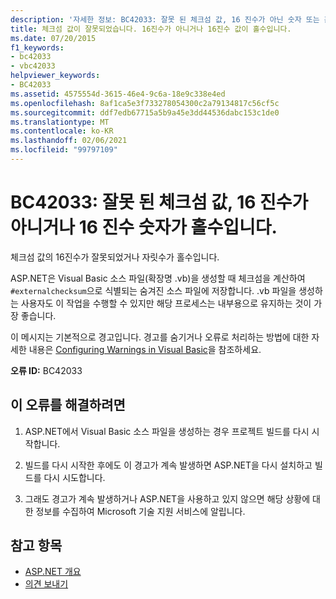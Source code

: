 ```yaml
---
description: '자세한 정보: BC42033: 잘못 된 체크섬 값, 16 진수가 아닌 숫자 또는 홀수의 16 진수'
title: 체크섬 값이 잘못되었습니다. 16진수가 아니거나 16진수 값이 홀수입니다.
ms.date: 07/20/2015
f1_keywords:
- bc42033
- vbc42033
helpviewer_keywords:
- BC42033
ms.assetid: 4575554d-3615-46e4-9c6a-18e9c338e4ed
ms.openlocfilehash: 8af1ca5e3f733278054300c2a79134817c56cf5c
ms.sourcegitcommit: ddf7edb67715a5b9a45e3dd44536dabc153c1de0
ms.translationtype: MT
ms.contentlocale: ko-KR
ms.lasthandoff: 02/06/2021
ms.locfileid: "99797109"
---
```

# <a name="bc42033-bad-checksum-value-non-hex-digits-or-odd-number-of-hex-digits"></a>BC42033: 잘못 된 체크섬 값, 16 진수가 아니거나 16 진수 숫자가 홀수입니다.

체크섬 값의 16진수가 잘못되었거나 자릿수가 홀수입니다.

 ASP.NET은 Visual Basic 소스 파일(확장명 .vb)을 생성할 때 체크섬을 계산하여 `#externalchecksum`으로 식별되는 숨겨진 소스 파일에 저장합니다. .vb 파일을 생성하는 사용자도 이 작업을 수행할 수 있지만 해당 프로세스는 내부용으로 유지하는 것이 가장 좋습니다.

 이 메시지는 기본적으로 경고입니다. 경고를 숨기거나 오류로 처리하는 방법에 대한 자세한 내용은 [Configuring Warnings in Visual Basic](/visualstudio/ide/configuring-warnings-in-visual-basic)을 참조하세요.

 **오류 ID:** BC42033

## <a name="to-correct-this-error"></a>이 오류를 해결하려면

1. ASP.NET에서 Visual Basic 소스 파일을 생성하는 경우 프로젝트 빌드를 다시 시작합니다.

2. 빌드를 다시 시작한 후에도 이 경고가 계속 발생하면 ASP.NET을 다시 설치하고 빌드를 다시 시도합니다.

3. 그래도 경고가 계속 발생하거나 ASP.NET을 사용하고 있지 않으면 해당 상황에 대한 정보를 수집하여 Microsoft 기술 지원 서비스에 알립니다.

## <a name="see-also"></a>참고 항목

- [ASP.NET 개요](/aspnet/overview)
- [의견 보내기](/visualstudio/ide/feedback-options)
